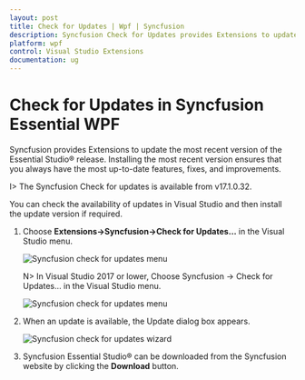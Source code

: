 ```yaml
---
layout: post
title: Check for Updates | Wpf | Syncfusion
description: Syncfusion Check for Updates provides Extensions to update most recent version of the Essential Studio® release.
platform: wpf
control: Visual Studio Extensions
documentation: ug
---
```


# Check for Updates in Syncfusion Essential WPF

Syncfusion provides Extensions to update the most recent version of the Essential Studio® release. Installing the most recent version ensures that you always have the most up-to-date features, fixes, and improvements.

I> The Syncfusion Check for updates is available from v17.1.0.32.

You can check the availability of updates in Visual Studio and then install the update version if required.

1.	Choose **Extensions->Syncfusion->Check for Updates…** in the Visual Studio menu.

	![Syncfusion check for updates menu](Check-for-Updates_images/Check-for-Updates_images-img1_2019.png)

	N> In Visual Studio 2017 or lower, Choose Syncfusion -> Check for Updates… in the Visual Studio menu.

	![Syncfusion check for updates menu](Check-for-Updates_images/Check-for-Updates_images-img1.png)
   
2.	When an update is available, the Update dialog box appears.

	![Syncfusion check for updates wizard](Check-for-Updates_images/Check-for-Updates_images-img2.png)

3.	Syncfusion Essential Studio® can be downloaded from the Syncfusion website by clicking the **Download** button.
